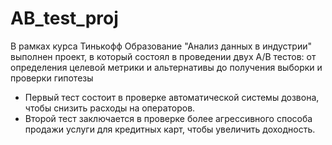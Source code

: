 # AB_test_proj
В рамках курса Тинькофф Образование "Анализ данных в индустрии" выполнен проект, в который состоял в проведении двух A/B тестов: от определения целевой метрики и альтернативы до получения выборки и проверки гипотезы
- Первый тест состоит в проверке автоматической системы дозвона, чтобы снизить расходы на операторов.
- Второй тест заключается в проверке более агрессивного способа продажи услуги для кредитных карт, чтобы увеличить доходность.

